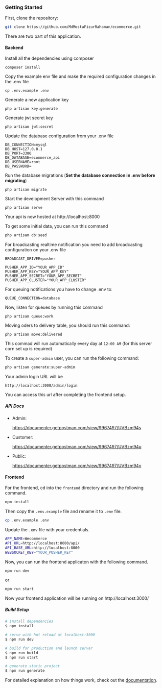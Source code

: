 ### Getting Started

First, clone the repository:

```bash
git clone https://github.com/MdMostaFizurRahaman/ecommerce.git
```

There are two part of this application.

#### Backend

Install all the dependencies using composer

    composer install

Copy the example env file and make the required configuration changes in the .env file

    cp .env.example .env

Generate a new application key

    php artisan key:generate

Generate jwt secret key

    php artisan jwt:secret

Update the database configuration from your .env file

    DB_CONNECTION=mysql
    DB_HOST=127.0.0.1
    DB_PORT=3306
    DB_DATABASE=ecommerce_api
    DB_USERNAME=root
    DB_PASSWORD=

Run the database migrations
(**Set the database connection in .env before migrating**)

    php artisan migrate

Start the development Server with this command

    php artisan serve

Your api is now hosted at http://localhost:8000

To get some initial data, you can run this command

```bash
php artisan db:seed
```

For broadcasting realtime notification you need to add broadcasting configuration on your .env file

    BROADCAST_DRIVER=pusher

    PUSHER_APP_ID="YOUR_APP_ID"
    PUSHER_APP_KEY="YOUR_APP_KEY"
    PUSHER_APP_SECRET="YOUR_APP_SECRET"
    PUSHER_APP_CLUSTER="YOUR_APP_CLUSTER"

For queuing notifications you have to change .env to:

    QUEUE_CONNECTION=database

Now, listen for queues by running this command

    php artisan queue:work

Moving oders to delivery table, you should run this command:

    php artisan move:delivered

This commad will run automatically every day at `12:00 AM` (for this server corn set up is required)

To create a `super-admin` user, you can run the following command:

```bash
php artisan generate:super-admin
```

Your admin login URL will be

```
http://localhost:3000/admin/login
```

You can access this url after completing the frontend setup.

##### API Docs

- Admin:

  https://documenter.getpostman.com/view/9967497/UVBzm94s

- Customer:

  https://documenter.getpostman.com/view/9967497/UVBzm94u

- Public:

  https://documenter.getpostman.com/view/9967497/UVBzm94v

#### Frontend

For the frontend, cd into the `frontend` directory and run the following command.

```bash
npm install
```

Then copy the `.env.example` file and rename it to `.env` file.

```bash
cp .env.example .env
```

Update the `.env` file with your credentials.

```bash
APP_NAME=Wecommerce
API_URL=http://localhost:8000/api/
API_BASE_URL=http://localhost:8000
WEBSOCKET_KEY="YOUR_PUSHER_KEY"
```

Now, you can run the frontend applicaton with the following command.

```bash
npm run dev
```

or

```bash
npm run start
```

Now your frontend application will be running on http://localhost:3000/


##### Build Setup

```bash
# install dependencies
$ npm install

# serve with hot reload at localhost:3000
$ npm run dev

# build for production and launch server
$ npm run build
$ npm run start

# generate static project
$ npm run generate
```

For detailed explanation on how things work, check out the [documentation](https://nuxtjs.org).
